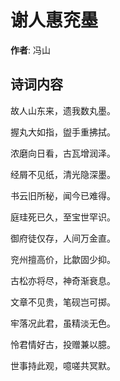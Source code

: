 # 谢人惠兖墨

**作者**: 冯山

## 诗词内容

故人山东来，遗我数丸墨。

握丸大如指，盥手重拂拭。

浓磨向日看，古瓦增润泽。

经屑不见纸，清光隐深墨。

书云旧所秘，闻今已难得。

庭珪死已久，至宝世罕识。

御府徒仅存，人间万金直。

兖州擅高价，比歙固少抑。

古松亦将尽，神奇渐衰息。

文章不见贵，笔砚岂可掷。

牢落况此君，虽精淡无色。

怜君情好古，投赠兼以臆。

世事持此观，噫嗟共冥默。

